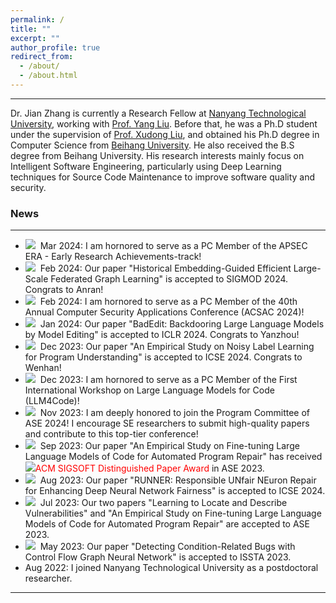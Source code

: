 ```yaml
---
permalink: /
title: ""
excerpt: ""
author_profile: true
redirect_from: 
  - /about/
  - /about.html
---
```


---
Dr. Jian Zhang is currently a Research Fellow at [Nanyang Technological University](https://www.ntu.edu.sg/), working with [Prof. Yang Liu](https://personal.ntu.edu.sg/yangliu/). Before that, he was a Ph.D student  under the supervision of [Prof. Xudong Liu](https://scse.buaa.edu.cn/info/1078/2646.htm), and obtained his Ph.D degree in Computer Science from [Beihang University](https://www.buaa.edu.cn/). He also received the B.S degree from Beihang University. His research interests mainly focus on Intelligent Software Engineering, particularly using Deep Learning techniques for Source Code Maintenance to improve software quality and security.


### News

---
- <img src="https://zhangj111.github.io/images/new.gif">&nbsp; Mar 2024: I am hornored to serve as a PC Member of the APSEC ERA - Early Research Achievements-track!
- <img src="https://zhangj111.github.io/images/new.gif">&nbsp; Feb 2024: Our paper "Historical Embedding-Guided Efficient Large-Scale Federated Graph Learning" is accepted to SIGMOD 2024. Congrats to Anran!
- <img src="https://zhangj111.github.io/images/new.gif">&nbsp; Feb 2024: I am hornored to serve as a PC Member of the 40th Annual Computer Security Applications Conference (ACSAC 2024)!
- <img src="https://zhangj111.github.io/images/new.gif">&nbsp; Jan 2024: Our paper "BadEdit: Backdooring Large Language Models by Model Editing" is accepted to ICLR 2024. Congrats to Yanzhou!
- <img src="https://zhangj111.github.io/images/new.gif">&nbsp; Dec 2023: Our paper "An Empirical Study on Noisy Label Learning for Program Understanding" is accepted to ICSE 2024. Congrats to Wenhan!
- <img src="https://zhangj111.github.io/images/new.gif">&nbsp; Dec 2023: I am hornored to serve as a PC Member of the First International Workshop on Large Language Models for Code (LLM4Code)!
- <img src="https://zhangj111.github.io/images/new.gif">&nbsp; Nov 2023: I am deeply honored to join the Program Committee of ASE 2024! I encourage SE researchers to submit high-quality papers and contribute to this top-tier conference!
- <img src="https://zhangj111.github.io/images/new.gif">&nbsp; Sep 2023: Our paper "An Empirical Study on Fine-tuning Large Language Models of Code for Automated Program Repair" has received <img src="https://zhangj111.github.io/images/award.gif"><font color="red">ACM SIGSOFT Distinguished Paper Award</font> in ASE 2023.
- <img src="https://zhangj111.github.io/images/new.gif">&nbsp; Aug 2023: Our paper "RUNNER: Responsible UNfair NEuron Repair for Enhancing Deep Neural Network Fairness" is accepted to ICSE 2024.
- <img src="https://zhangj111.github.io/images/new.gif">&nbsp; Jul 2023: Our two papers "Learning to Locate and Describe Vulnerabilities" and "An Empirical Study on Fine-tuning Large Language Models of Code for Automated Program Repair" are accepted to ASE 2023.
- <img src="https://zhangj111.github.io/images/new.gif">&nbsp; May 2023: Our paper "Detecting Condition-Related Bugs with Control Flow Graph Neural Network" is accepted to ISSTA 2023.
- Aug 2022: I joined Nanyang Technological University as a postdoctoral researcher.

---
<!--
<div class="footer" style="padding-left: 6px; font-weight: bold; color: #000000; text-align: center; font-size: 1.5em;">
  <table align="center" style="height: 100px; width: 100px;">
         style="display: none"
         //www.clustrmaps.com/map_v2.png?d=c0iE23T-kE1Z77RydQ1UoeK1VAiMMSYMmQ2R2rgt6Mk&cl=ffffff
        <tr>
                <th align="center">
                <script type="text/javascript" id="clstr_globe" src="//clustrmaps.com/globe.js?d=qAz8a6vT9oDJttjE07NAse4pOKtmO3Q4B5x6UWO5P9k"></script>
                </th>
        </tr>
  </table>
</div>
-->

